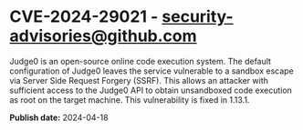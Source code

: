 # CVE-2024-29021 - security-advisories@github.com

Judge0 is an open-source online code execution system. The default configuration of Judge0 leaves the service vulnerable to a sandbox escape via Server Side Request Forgery (SSRF). This allows an attacker with sufficient access to the Judge0 API to obtain unsandboxed code execution as root on the target machine. This vulnerability is fixed in 1.13.1.


**Publish date:** 2024-04-18
